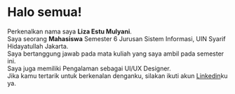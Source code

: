 # Halo semua! 
Perkenalkan nama saya **Liza Estu Mulyani**.\
Saya seorang **Mahasiswa** Semester 6 Jurusan Sistem Informasi, UIN Syarif Hidayatullah Jakarta.\
Saya bertanggung jawab pada mata kuliah yang saya ambil pada semester ini.\
Saya juga memiliki Pengalaman sebagai UI/UX Designer.\
Jika kamu tertarik untuk berkenalan denganku, silakan ikuti akun [Linkedin](https://www.linkedin.com/in/lizaestu)ku ya.
